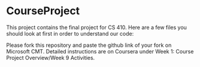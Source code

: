 # CourseProject

This project contains the final project for CS 410. Here are a few files you should look at first in order to understand our code: 



Please fork this repository and paste the github link of your fork on Microsoft CMT. Detailed instructions are on Coursera under Week 1: Course Project Overview/Week 9 Activities.
